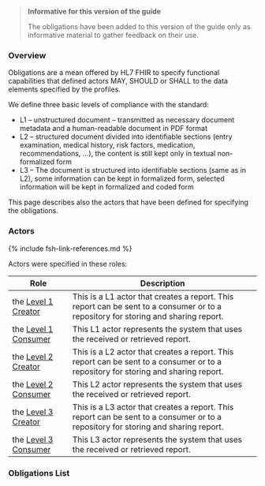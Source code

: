 <div xmlns="http://www.w3.org/1999/xhtml" xmlns:xsi="http://www.w3.org/2001/XMLSchema-instance">
<blockquote class="stu-note">
<b>Informative for this version of the guide</b>
<p>The obligations have been added to this version of the guide only as informative material to gather feedback on their use.</p>
</blockquote>
</div>

### Overview 

Obligations are a mean offered by HL7 FHIR to specify functional capabilities that defined actors MAY, SHOULD or SHALL to the data elements specified by the profiles.

We define three basic levels of compliance with the standard:
- L1 – unstructured document – ​​transmitted as necessary document metadata and a human-readable document in PDF format
- L2 – structured document divided into identifiable sections (entry examination, medical history, risk factors, medication, recommendations, …), the content is still kept only in textual non-formalized form
- L3 – The document is structured into identifiable sections (same as in L2), some information can be kept in formalized form, selected information will be kept in formalized and coded form

This page describes also the actors that have been defined for specifying the obligations.

### Actors

{% include fsh-link-references.md %}

Actors were specified in these roles:

| Role                                                    | Description                                                                                                                          |
| ------------------------------------------------------- | ------------------------------------------------------------------------------------------------------------------------------------ |
| the [Level 1 Creator](ActorDefinition-actor-creator-lab-L1.html)   | This is a L1 actor that creates a report. This report can be sent to a consumer or to a repository for storing and sharing report. |
| the [Level 1 Consumer](ActorDefinition-actor-consumer-lab-L1.html) | This L1 actor represents the system that uses the received or retrieved report.                                                                 |
| the [Level 2 Creator](ActorDefinition-actor-creator-lab-L2.html)   | This is a L2 actor that creates a report. This report can be sent to a consumer or to a repository for storing and sharing report. |
| the [Level 2 Consumer](ActorDefinition-actor-consumer-lab-L2.html) | This L2 actor represents the system that uses the received or retrieved report.                                                                 |
| the [Level 3 Creator](ActorDefinition-actor-creator-lab-L3.html)   | This is a L3 actor that creates a report. This report can be sent to a consumer or to a repository for storing and sharing report. |
| the [Level 3 Consumer](ActorDefinition-actor-consumer-lab-L3.html) | This L3 actor represents the system that uses the received or retrieved report.                                                                 |



### Obligations List


